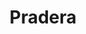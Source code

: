 ---
title: Pradera
departamento: Valle del Cauca
description: >-
  Es uno de los 42 municipios que conforman el departamento del Valle de Cauca
  en Colombia, localizado en la zona sur del departamento. Es un municipio de
  pequeños contrastes geográficos; con extensas y calientes cordilleras y
  praderas sembradas de caña de azúcar.
grafica_ubicacion_geografica: /charts/municipios/pradera/ubicacion_geografica.html
grafica_comunidades_focalizadas: /charts/municipios/pradera/comunidades_focalizadas.html
grafica_poblacion_genero: /charts/municipios/pradera/poblacion_genero.html
grafica_area_geografica_genero: /charts/municipios/pradera/area_geografica_genero.html
grafica_pertenencia_etnica: /charts/municipios/pradera/pertenencia_etnica.html
grafica_conflicto_identidad: /charts/municipios/pradera/conflicto_identidad.html
grafica_violencia_sexual: /charts/municipios/pradera/violencia_sexual.html
grafica_violencia_fisica: /charts/municipios/pradera/violencia_fisica.html
grafica_violencia_psicologica: /charts/municipios/pradera/violencia_psicologica.html
grafica_negligencia_abandono: /charts/municipios/pradera/negligencia_abandono.html
ficha: /fichas/pradera/ficha.pdf
centros_poblados_corregimientos:
  - La Granja
  - La Tupia
  - Lomitas
  - Potrerito
  - El Recreo
  - La Feria
  - La Cruz
distribucion_poblacional_hombres: 20895
distribucion_poblacional_mujeres: 22657
poblacion_discapacidad: 4574
asentamientos_indigenas: null
resguardos_indigenas: 1
consejos_comunitarios: 7
total_poblacion_victima: 7391
num_sujetos_reparacion_colectiva: 4
num_planes_retorno_reubicacion_colectiva: 2
territorio_entidades_snariv_sivjrnr:
  - >-
    Unidad para la Atención y Reparación Integral a las víctimas (UARIV)
    (SNARIV)
  - Unidad de Restitución de Tierras (URT) (SNARIV)
  - Departamento Administrativo para la Prosperidad Social (DPS) (SNARIV)
  - Ministerio del Interior (MinInterior) (SNARIV)
  - Ministerio de Justicia y del Derecho (MinJusticia) (SNARIV)
  - Agencia de Renovación del Territorio (ART) (SNARIV)
  - Instituto Colombiano de Bienestar Familiar (ICBF) (SNARIV)
  - Servicio Nacional de Aprendizaje (SENA) (SNARIV)
  - Ejército Nacional y Halotrust (Desminado humanitario civil) (SNARIV)
  - Secretaría de Agricultura Departamental (SNARIV)
  - Corporación Regional para el Desarrollo (SNARIV)
  - Jurisdicción Especial para la Paz (JEP) (SIVJRNR)
  - >-
    "Comisión para el Esclarecimiento de la Verdad, la Convivencia y la No
    Repeteción (CEV) (SIVJRNR)"
  - Secretarías de despacho de la administración local (SNARIV)
  - Personería (SNARIV)
priorizacion_convivencia_social_salud_mental: >-
  Tasa ajustada de mortalidad por VIH SIDA por 100.000 mujeres,Tasa ajustada de
  mortalidad por tumor maligno de mama por 100.000 mujeres,Morbilidad por
  condiciones Materno- perinatales,Tasa de mortalidad por IRA en menores de
  cinco años,Mortalidad materna y perinatal
region: Pacífico Medio, Alto Patía y Norte del Cauca
priorizacion_sexualidad_derechos_sexuales_reproductivos: >-
  "Discapacidad del movimiento de brazos, manos, piernas y cuerpo",Tasa de
  mortalidad en menores de un año por mil NV en zona rural,Tasa de mortalidad en
  menores de un año por mil NV afrodescendientes,El porcentaje de hogares con
  analfabetismo supera las cifras del departamento,Discapacidad del sistema
  nervioso,Atenciones en salud a población extranjera
priorizacion_gestion_diferencial_poblaciones_vulnerables: Morbilidad por condiciones mal clasificadas
priorizacion_fortalecimiento_autoridad_sanitaria: Morbilidad por condiciones mal clasificadas
eventos_salud_publica_predominantes:
  - Vigilancia en salud pública de la violencia de género e intrafamiliar
  - Dengue
  - Agresiones por animales potencialmente transmisores de rabia
  - Infección respiratoria aguda grave inusitada
  - Morbilidad materna extrema
  - Varicela individual
  - Bajo peso al nacer
  - Desnutrición aguda en menores de 5 años
  - Intento de suicidio
  - Enfermedades huérfanas - raras
rips_salud_mental_poblacion_general:
  - Trastorno mixto de ansiedad y depresión
  - Trastorno de ansiedad
  - Esquizofrenia
  - Demencia
  - Trastornos emocionales y del comportamiento
servicios_telemedicina_mpio_depto:
  - No hay habilitados servicios aún
total_pobreza_multidimensional: 24,80%
pobreza_multidimensional_urbano: 24,00%
pobreza_multidimensional_centro_poblado_rural_disperso: 31,00%
ppales_actividades_economicas:
  - Agricultura
  - Servicios
  - Pago por servicios ambientales
  - Mercados Campesinos
observaciones_ppales_actividades_economicas: Agrícola (Yuca, Caña Azucarera, Café, Frutales y Arroz)
ppal_vocacion_mpio:
  - Agricultura
  - Ganadería
  - Bosque o Áreas de protección y conservación
observaciones_ppal_vocacion_mpio: null
trabajo_informal: 77,90%
ppal_uso_suelo:
  - Agricultura
  - Ganadería
  - Turismo de naturaleza
observaciones_ppal_uso_suelo: |-
  Monocultivo de caña de azúcar
  Cultivo de café
  Cultivo de pancoger Ganadería extensiva
espacios_socio_comunitarios:
  - Parque Temático Mompaz
  - ' Biblioteca Pradera'
  - ' Estadio Salustio'
  - ' Casa de la cultura'
  - ' Coliseo Pradera'
  - ' Cancha Sintética'
  - ' Parque Recreacional'
medios_comunicacion:
  - La pradereña Entérate Pradera
  - ' Pradera Radio Online'
  - ' Cañaveral Stereo'
iniciativas_org_sociedad_civil: '23'
programas_usaid:
  - Avanza Pacífico
  - ' Justicia para una Paz Sostenible'
  - ' Programa de Alianzas Comerciales'
  - ' Iniciativa de Finanzas Rurales'
  - ' Pasos seguros'
comunidades:
  - label: Kwet Wala
    slug: kwet-wala
    permalink: /comunidad-focalizada/kwet-wala
  - label: La Floresta y Lomitas
    slug: la-floresta-y-lomitas
    permalink: /comunidad-focalizada/la-floresta-y-lomitas
download_file: /reportes/pradera.pdf
layout: territorio

---
